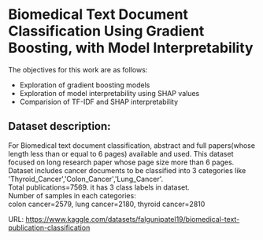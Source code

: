 # Biomedical Text Document Classification Using Gradient Boosting, with Model Interpretability
The objectives for this work are as follows:  
- Exploration of gradient boosting models
- Exploration of model interpretability using SHAP values
- Comparision of TF-IDF and SHAP interpretability

## Dataset description:  
For Biomedical text document classification, abstract and full papers(whose length less than or equal to 6 pages) available and used. This dataset focused on long research paper whose page size more than 6 pages. Dataset includes cancer documents to be classified into 3 categories like 'Thyroid_Cancer','Colon_Cancer','Lung_Cancer'.  
Total publications=7569. it has 3 class labels in dataset.  
Number of samples in each categories:  
colon cancer=2579, lung cancer=2180, thyroid cancer=2810  

URL: https://www.kaggle.com/datasets/falgunipatel19/biomedical-text-publication-classification
